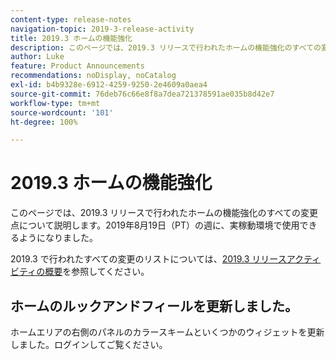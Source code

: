 ```yaml
---
content-type: release-notes
navigation-topic: 2019-3-release-activity
title: 2019.3 ホームの機能強化
description: このページでは、2019.3 リリースで行われたホームの機能強化のすべての変更点について説明します。2019年8月19日（PT）の週に、実稼動環境で使用できるようになりました。
author: Luke
feature: Product Announcements
recommendations: noDisplay, noCatalog
exl-id: b4b9328e-6912-4259-9250-2e4609a0aea4
source-git-commit: 76deb76c66e8f8a7dea721378591ae035b8d42e7
workflow-type: tm+mt
source-wordcount: '101'
ht-degree: 100%

---
```


# 2019.3 ホームの機能強化

このページでは、2019.3 リリースで行われたホームの機能強化のすべての変更点について説明します。2019年8月19日（PT）の週に、実稼動環境で使用できるようになりました。

2019.3 で行われたすべての変更のリストについては、[2019.3 リリースアクティビティの概要](../../../../product-announcements/product-releases/quarterly-release-archive/2019.3-release-activity/2019.3-release-activity-overview.md)を参照してください。

## ホームのルックアンドフィールを更新しました。

ホームエリアの右側のパネルのカラースキームといくつかのウィジェットを更新しました。ログインしてご覧ください。
